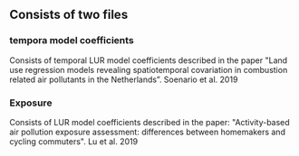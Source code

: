 ## Consists of two files
### tempora model coefficients
  Consists of temporal LUR model coefficients described in the paper "Land use regression models revealing spatiotemporal covariation in combustion   related air pollutants in the Netherlands”. Soenario et al. 2019
### Exposure
  Consists of LUR model coefficients described in the paper: "Activity-based air pollution exposure assessment: differences between homemakers and cycling commuters". Lu et al. 2019 
